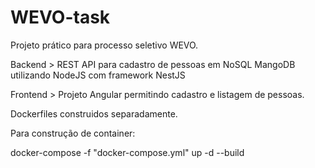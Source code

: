 # WEVO-task

Projeto prático para processo seletivo WEVO.

Backend > REST API para cadastro de pessoas em NoSQL MangoDB utilizando NodeJS com framework NestJS

Frontend > Projeto Angular permitindo cadastro e listagem de pessoas.

Dockerfiles construidos separadamente.

Para construção de container:

docker-compose -f "docker-compose.yml" up -d --build